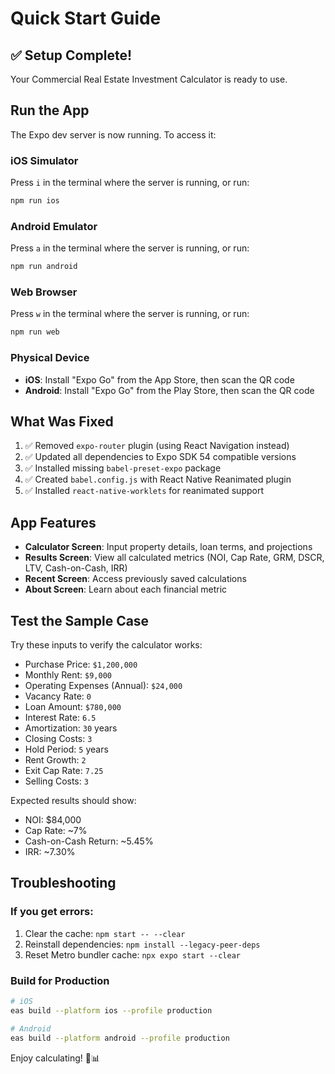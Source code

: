 # Quick Start Guide

## ✅ Setup Complete!

Your Commercial Real Estate Investment Calculator is ready to use.

## Run the App

The Expo dev server is now running. To access it:

### iOS Simulator
Press `i` in the terminal where the server is running, or run:
```bash
npm run ios
```

### Android Emulator
Press `a` in the terminal where the server is running, or run:
```bash
npm run android
```

### Web Browser
Press `w` in the terminal where the server is running, or run:
```bash
npm run web
```

### Physical Device
- **iOS**: Install "Expo Go" from the App Store, then scan the QR code
- **Android**: Install "Expo Go" from the Play Store, then scan the QR code

## What Was Fixed

1. ✅ Removed `expo-router` plugin (using React Navigation instead)
2. ✅ Updated all dependencies to Expo SDK 54 compatible versions
3. ✅ Installed missing `babel-preset-expo` package
4. ✅ Created `babel.config.js` with React Native Reanimated plugin
5. ✅ Installed `react-native-worklets` for reanimated support

## App Features

- **Calculator Screen**: Input property details, loan terms, and projections
- **Results Screen**: View all calculated metrics (NOI, Cap Rate, GRM, DSCR, LTV, Cash-on-Cash, IRR)
- **Recent Screen**: Access previously saved calculations
- **About Screen**: Learn about each financial metric

## Test the Sample Case

Try these inputs to verify the calculator works:

- Purchase Price: `$1,200,000`
- Monthly Rent: `$9,000`
- Operating Expenses (Annual): `$24,000`
- Vacancy Rate: `0`
- Loan Amount: `$780,000`
- Interest Rate: `6.5`
- Amortization: `30` years
- Closing Costs: `3`
- Hold Period: `5` years
- Rent Growth: `2`
- Exit Cap Rate: `7.25`
- Selling Costs: `3`

Expected results should show:
- NOI: $84,000
- Cap Rate: ~7%
- Cash-on-Cash Return: ~5.45%
- IRR: ~7.30%

## Troubleshooting

### If you get errors:
1. Clear the cache: `npm start -- --clear`
2. Reinstall dependencies: `npm install --legacy-peer-deps`
3. Reset Metro bundler cache: `npx expo start --clear`

### Build for Production
```bash
# iOS
eas build --platform ios --profile production

# Android  
eas build --platform android --profile production
```

Enjoy calculating! 🏢📊

